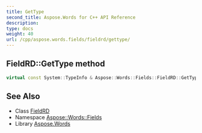 ```yaml
---
title: GetType
second_title: Aspose.Words for C++ API Reference
description: 
type: docs
weight: 40
url: /cpp/aspose.words.fields/fieldrd/gettype/
---
```

## FieldRD::GetType method




```cpp
virtual const System::TypeInfo & Aspose::Words::Fields::FieldRD::GetType() const override
```

## See Also

* Class [FieldRD](../)
* Namespace [Aspose::Words::Fields](../../)
* Library [Aspose.Words](../../../)
